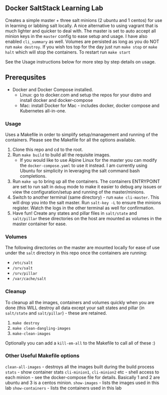 ## Docker SaltStack Learning Lab
Creates a simple master + three salt minions (2 ubuntu and 1 centos) for use in learning or labbing salt locally.  A nice alternative to using vagrant that is much lighter and quicker to deal with.  The master is set to auto accept all minion keys in the `master` config to ease setup and usage.  I have also enabled `cli_summary` as well. Volumes are persisted as long as you do NOT run `make destroy`.  If you wish tos top for the day just run `make stop` or `make halt` which will stop the containers.  To restart run `make start`

See the Usage instructions below for more step by step details on usage.

## Prerequsites
- Docker and Docker Compose installed.
  - Linux: go to docker.com and setup the repos for your distro and install docker and docker-compose
  - Mac: install Docker for Mac - includes docker, docker compose and Kubernetes all-in-one.

### Usage
Uses a Makefile in order to simplify setup/management and running of the containers.  Please see the Makefile for all the options available.
1. Clone this repo and cd to the root.
2. Run `make build` to build all the requisite images.
   - If you would like to use Alpine Linux for the master you can modify the `docker-compose.yaml` to use it instead.  I am currently using Ubuntu for simplicity in leveraging the salt command bash completions.
3. Run `make up` to bring up all the containers.  The containers ENTRYPOINT are set to run salt in `debug` mode to make it easier to debug any issues or view the configuration/setup and running of the master/minions.
4.  Switch to another terminal (same directory) - run `make cli-master`.  This will drop you into the salt master.  Run `salt-key -L` to ensure the minions register.  Watch the logs in the other terminal as well for confirmation.
5.  Have fun!  Create any states and pillar files in `salt/state` and `salt/pillar` these directories on the host are mounted as volumes in the master container for ease.


### Volumes
The following directories on the master are mounted locally for ease of use under the `salt` directory in this repo once the containers are running:
- `/etc/salt`
- `/srv/salt`
- `/srv/pillar`
- `/var/cache/salt`

### Cleanup
To cleanup all the images, containers and volumes quickly when you are done (this WILL destroy all data except your salt states and pillar (in `salt/state` and `salt/pillar`) - these are retained.
1. `make destroy`
2. `make clean-dangling-images`
3. `make-clean-images`

Optionally you can add a `kill-em-all` to the Makefile to call all of these :)

### Other Useful Makefile options 
`clean-all-images` - destroys all the images built during the build process
`stats` - show container stats
`cli-minion1`, `cli-minion2` etc - shell access to each minion - see the docker-compose file for details.  Basically 1 and 2 are ubuntu and 3 is a centos minion.
`show-images` - lists the images used in this lab
`show-containers` - lists the containers used in this lab